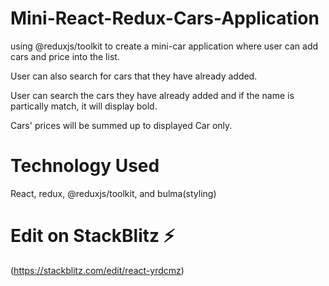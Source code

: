 # Mini-React-Redux-Cars-Application

using @reduxjs/toolkit to create a mini-car application where user can add cars and price into the list.

User can also search for cars that they have already added.

User can search the cars they have already added and if the name is partically match, it will display bold.

Cars' prices will be summed up to displayed Car only.

# Technology Used

React, redux, @reduxjs/toolkit, and bulma(styling)

# Edit on StackBlitz ⚡️

(https://stackblitz.com/edit/react-yrdcmz)

